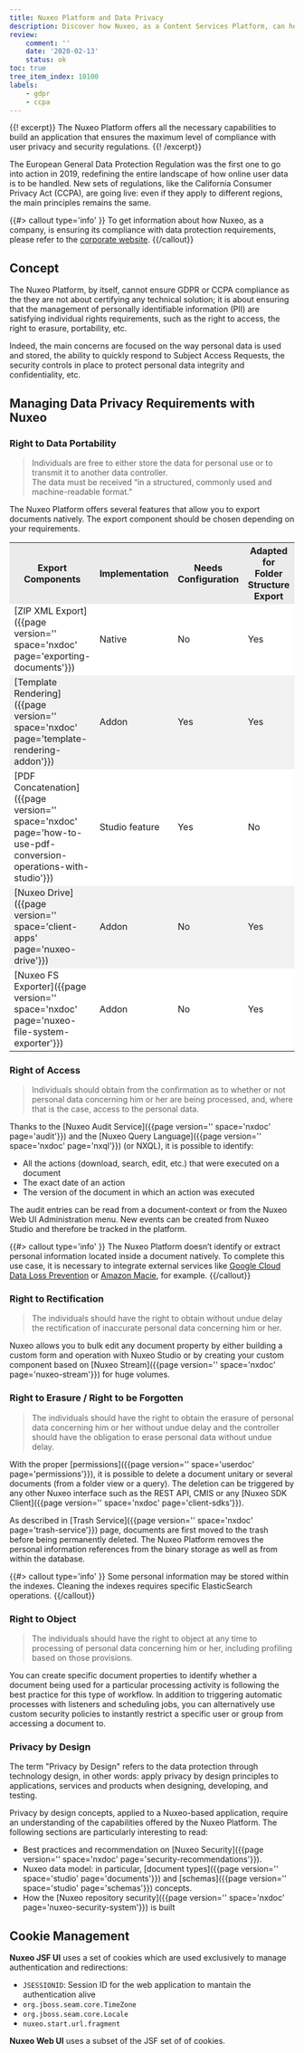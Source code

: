 ```yaml
---
title: Nuxeo Platform and Data Privacy
description: Discover how Nuxeo, as a Content Services Platform, can help companies comply with the data privacy regulations and laws, such as GDPR, CCPA and others.
review:
    comment: ''
    date: '2020-02-13'
    status: ok
toc: true
tree_item_index: 10100
labels:
    - gdpr
    - ccpa
---
```


{{! excerpt}}
The Nuxeo Platform offers all the necessary capabilities to build an application that ensures the maximum level of compliance with user privacy and security regulations.
{{! /excerpt}}

The European General Data Protection Regulation was the first one to go into action in 2019, redefining the entire landscape of how online user data is to be handled. New sets of regulations, like the California Consumer Privacy Act (CCPA), are going live: even if they apply to different regions, the main principles remains the same.

{{#> callout type='info' }}
To get information about how Nuxeo, as a company, is ensuring its compliance with data protection requirements, please refer to the [corporate website](https://www.nuxeo.com/about/data-privacy/).
{{/callout}}

## Concept

The Nuxeo Platform, by itself, cannot ensure GDPR or CCPA compliance as the they are not about certifying any technical solution; it is about ensuring that the management of personally identifiable information (PII) are satisfying individual rights requirements, such as the right to access, the right to erasure, portability, etc.

Indeed, the main concerns are focused on the way personal data is used and stored, the ability to quickly respond to Subject Access Requests, the security controls in place to protect personal data integrity and confidentiality, etc.

## Managing Data Privacy Requirements with Nuxeo

### Right to Data Portability

> Individuals are free to either store the data for personal use or to transmit it to another data controller.
</br>The data must be received “in a structured, commonly used and machine-readable format.”

The Nuxeo Platform offers several features that allow you to export documents natively. The export component should be chosen depending on your requirements.

<div class="table-scroll">
<table class="hover">
<tbody>
<tr>
<th width="500" colspan="1" style="background-color:#ebebeb">Export Components</th>
<th width="500" colspan="1" style="background-color:#ebebeb">Implementation</th>
<th width="500" colspan="1" style="background-color:#ebebeb">Needs Configuration</th>
<th width="500" colspan="1" style="background-color:#ebebeb">Adapted for Folder Structure Export</th>
<th width="500" colspan="1" style="background-color:#ebebeb">Document Type and Property Value Export</th>
</tr>
<tr>
<td colspan="1" style="background-color:white">[ZIP XML Export]({{page version='' space='nxdoc' page='exporting-documents'}})</td>
<td colspan="1" style="background-color:white">Native</td>
<td colspan="1" style="background-color:white">No</td>
<td colspan="1" style="background-color:white">Yes</td>
<td colspan="1" style="background-color:white">No</td>
</tr>
<tr>
<td colspan="1" style="background-color:#f2f2f2">[Template Rendering]({{page version='' space='nxdoc' page='template-rendering-addon'}})</td>
<td colspan="1" style="background-color:#f2f2f2">Addon</td>
<td colspan="1" style="background-color:#f2f2f2">Yes</td>
<td colspan="1" style="background-color:#f2f2f2">Yes</td>
<td colspan="1" style="background-color:#f2f2f2">Yes</td>
</tr>
<tr>
<td colspan="1" style="background-color:white">[PDF Concatenation]({{page version='' space='nxdoc' page='how-to-use-pdf-conversion-operations-with-studio'}})</td>
<td colspan="1" style="background-color:white">Studio feature</td>
<td colspan="1" style="background-color:white">Yes</td>
<td colspan="1" style="background-color:white">No</td>
<td colspan="1" style="background-color:white">No</td>
</tr>
<tr>
<td colspan="1" style="background-color:#f2f2f2">[Nuxeo Drive]({{page version='' space='client-apps' page='nuxeo-drive'}})</td>
<td colspan="1" style="background-color:#f2f2f2">Addon</td>
<td colspan="1" style="background-color:#f2f2f2">No</td>
<td colspan="1" style="background-color:#f2f2f2">Yes</td>
<td colspan="1" style="background-color:#f2f2f2">No</td>
</tr>
<tr>
<td colspan="1" style="background-color:white">[Nuxeo FS Exporter]({{page version='' space='nxdoc' page='nuxeo-file-system-exporter'}})</td>
<td colspan="1" style="background-color:white">Addon</td>
<td colspan="1" style="background-color:white">No</td>
<td colspan="1" style="background-color:white">Yes</td>
<td colspan="1" style="background-color:white">No</td>
</tr>
</tbody>
</table>
</div>

### Right of Access

> Individuals should obtain from the confirmation as to whether or not personal data concerning him or her are being processed, and, where that is the case, access to the personal data.

Thanks to the [Nuxeo Audit Service]({{page version='' space='nxdoc' page='audit'}}) and the [Nuxeo Query Language]({{page version='' space='nxdoc' page='nxql'}}) (or NXQL), it is possible to identify:

- All the actions (download, search, edit, etc.) that were executed on a document
- The exact date of an action
- The version of the document in which an action was executed

The audit entries can be read from a document-context or from the Nuxeo Web UI Administration menu. New events can be created from Nuxeo Studio and therefore be tracked in the platform.

{{#> callout type='info' }}
The Nuxeo Platform doesn’t identify or extract personal information located inside a document natively. To complete this use case, it is necessary to integrate external services like [Google Cloud Data Loss Prevention](https://cloud.google.com/dlp/) or [Amazon Macie](https://aws.amazon.com/macie/), for example.
{{/callout}}

### Right to Rectification

> The individuals should have the right to obtain without undue delay the rectification of inaccurate personal data concerning him or her.

Nuxeo allows you to bulk edit any document property by either building a custom form and operation with Nuxeo Studio or by creating your custom component based on [Nuxeo Stream]({{page version='' space='nxdoc' page='nuxeo-stream'}}) for huge volumes.

### Right to Erasure / Right to be Forgotten

> The individuals should have the right to obtain the erasure of personal data concerning him or her without undue delay and the controller should have the obligation to erase personal data without undue delay.

With the proper [permissions]({{page version='' space='userdoc' page='permissions'}}), it is possible to delete a document unitary or several documents (from a folder view or a query). The deletion can be triggered by any other Nuxeo interface such as the REST API, CMIS or any [Nuxeo SDK Client]({{page version='' space='nxdoc' page='client-sdks'}}).

As described in [Trash Service]({{page version='' space='nxdoc' page='trash-service'}}) page, documents are first moved to the trash before being permanently deleted. The Nuxeo Platform removes the personal information references from the binary storage as well as from within the database.

{{#> callout type='info' }}
Some personal information may be stored within the indexes. Cleaning the indexes requires specific ElasticSearch operations.
{{/callout}}

### Right to Object

> The individuals should have the right to object at any time to processing of personal data concerning him or her, including profiling based on those provisions.

You can create specific document properties to identify whether a document being used for a particular processing activity is following the best practice for this type of workflow. In addition to triggering automatic processes with listeners and scheduling jobs, you can alternatively use custom security policies to instantly restrict a specific user or group from accessing a document to.

### Privacy by Design

The term "Privacy by Design" refers to the data protection through technology design, in other words: apply privacy by design principles to applications, services and products when designing, developing, and testing.

Privacy by design concepts, applied to a Nuxeo-based application, require an understanding of the capabilities offered by the Nuxeo Platform. The following sections are particularly interesting to read:

- Best practices and recommendation on [Nuxeo Security]({{page version='' space='nxdoc' page='security-recommendations'}}).
- Nuxeo data model: in particular, [document types]({{page version='' space='studio' page='documents'}}) and [schemas]({{page version='' space='studio' page='schemas'}}) concepts.
- How the [Nuxeo repository security]({{page version='' space='nxdoc' page='nuxeo-security-system'}}) is built

## Cookie Management

**Nuxeo JSF UI** uses a set of cookies which are used exclusively to manage authentication and redirections:

- `JSESSIONID`: Session ID for the web application to mantain the authentication alive
- `org.jboss.seam.core.TimeZone`
- `org.jboss.seam.core.Locale`     
- `nuxeo.start.url.fragment`

**Nuxeo Web UI** uses a subset of the JSF set of of cookies.
